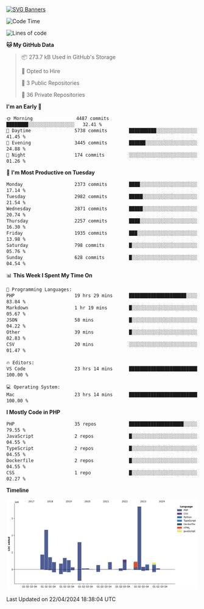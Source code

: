 [![SVG Banners](https://svg-banners.vercel.app/api?type=glitch&text1=Gere_Lajos%F0%9F%92%BB&width=800&height=400)](https://github.com/Akshay090/svg-banners)

<!--START_SECTION:waka-->
![Code Time](http://img.shields.io/badge/Code%20Time-1%2C566%20hrs%2012%20mins-blue)

![Lines of code](https://img.shields.io/badge/From%20Hello%20World%20I%27ve%20Written-14.0%20million%20lines%20of%20code-blue)

**🐱 My GitHub Data** 

> 📦 273.7 kB Used in GitHub's Storage 
 > 
> 💼 Opted to Hire
 > 
> 📜 3 Public Repositories 
 > 
> 🔑 36 Private Repositories 
 > 
**I'm an Early 🐤** 

```text
🌞 Morning                4487 commits        ████████░░░░░░░░░░░░░░░░░   32.41 % 
🌆 Daytime                5738 commits        ██████████░░░░░░░░░░░░░░░   41.45 % 
🌃 Evening                3445 commits        ██████░░░░░░░░░░░░░░░░░░░   24.88 % 
🌙 Night                  174 commits         ░░░░░░░░░░░░░░░░░░░░░░░░░   01.26 % 
```
📅 **I'm Most Productive on Tuesday** 

```text
Monday                   2373 commits        ████░░░░░░░░░░░░░░░░░░░░░   17.14 % 
Tuesday                  2982 commits        █████░░░░░░░░░░░░░░░░░░░░   21.54 % 
Wednesday                2871 commits        █████░░░░░░░░░░░░░░░░░░░░   20.74 % 
Thursday                 2257 commits        ████░░░░░░░░░░░░░░░░░░░░░   16.30 % 
Friday                   1935 commits        ███░░░░░░░░░░░░░░░░░░░░░░   13.98 % 
Saturday                 798 commits         █░░░░░░░░░░░░░░░░░░░░░░░░   05.76 % 
Sunday                   628 commits         █░░░░░░░░░░░░░░░░░░░░░░░░   04.54 % 
```


📊 **This Week I Spent My Time On** 

```text
💬 Programming Languages: 
PHP                      19 hrs 29 mins      █████████████████████░░░░   83.84 % 
Markdown                 1 hr 19 mins        █░░░░░░░░░░░░░░░░░░░░░░░░   05.67 % 
JSON                     58 mins             █░░░░░░░░░░░░░░░░░░░░░░░░   04.22 % 
Other                    39 mins             █░░░░░░░░░░░░░░░░░░░░░░░░   02.83 % 
CSV                      20 mins             ░░░░░░░░░░░░░░░░░░░░░░░░░   01.47 % 

🔥 Editors: 
VS Code                  23 hrs 14 mins      █████████████████████████   100.00 % 

💻 Operating System: 
Mac                      23 hrs 14 mins      █████████████████████████   100.00 % 
```

**I Mostly Code in PHP** 

```text
PHP                      35 repos            ████████████████████░░░░░   79.55 % 
JavaScript               2 repos             █░░░░░░░░░░░░░░░░░░░░░░░░   04.55 % 
TypeScript               2 repos             █░░░░░░░░░░░░░░░░░░░░░░░░   04.55 % 
Dockerfile               2 repos             █░░░░░░░░░░░░░░░░░░░░░░░░   04.55 % 
CSS                      1 repo              █░░░░░░░░░░░░░░░░░░░░░░░░   02.27 % 
```



**Timeline**

![Lines of Code chart](https://raw.githubusercontent.com/gere-lajos/gere-lajos/main/assets/bar_graph.png)


 Last Updated on 22/04/2024 18:38:04 UTC
<!--END_SECTION:waka-->
